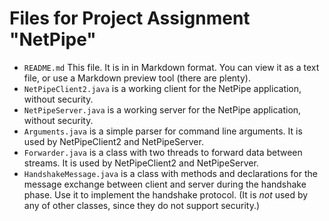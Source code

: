 # Files for Project Assignment "NetPipe"

- `README.md` This file. It is in in Markdown format. You can view it as a text file, or use a Markdown preview tool (there are plenty). 
- `NetPipeClient2.java` is a working client for the NetPipe application, without security.
- `NetPipeServer.java` is a working server for the NetPipe application, without security.
- `Arguments.java` is a simple parser for command line arguments. It is used by NetPipeClient2 and NetPipeServer. 
- `Forwarder.java` is a class with two threads to forward data between streams. It is used by NetPipeClient2 and NetPipeServer.
- `HandshakeMessage.java` is a class with methods and declarations for the message exchange between client and server during the handshake phase. Use it to implement the handshake protocol. (It is *not* used by any of other classes, since they do not support security.)


